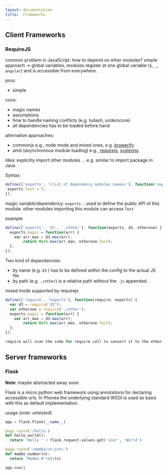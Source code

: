 ```yaml
---
layout: documentation
title:  Frameworks
---
```


## Client Frameworks

### RequireJS

common problem in JavaScript: how to depend on other modules? simple approach -> global variables, modules register at one global variable (`$`, `_`, `angular`) and is accessible from everywhere.

pros:

* simple

cons:

* magic names
* assumptions
* how to handle naming conflicts (e.g. lodash, underscore)
* all dependencies has to be loaded before hand

alternative approaches:

* commonjs e.g., node mode and mixed ones, e.g. [browerify](http://browserify.org)
* amd (asynchronous module loading) e.g., [requirejs](http://requirejs.org/), [systemjs](https://github.com/systemjs/systemjs)

Idea: explicitly import other modules ... e.g. similar to import package in Java

Syntax:

```javascript
define(['exports', '<list of dependency modules names>'], function('exports', '<list of variables holding the dependencies>') {
 exports.Test = 5;
});
```

magic variable/dependency: `exports` .. used to define the public API of this module. other modules importing this module can access `Test`

example

```javascript
define(['exports', 'd3', './other'], function(exports, d3, otherone) {
  exports.magic = function(arr) {
    var arr_max = d3.max(arr);
        return Math.max(arr_max, otherone.Test);
  };
});
```

Two kind of dependencies:

* by name  (e.g. `d3` ) has to be defined within the config to the actual JS file
* by path (e.g. `./other`) is a relative path without the `.js` appended.

mixed mode supported by requirejs

```javascript
define(['require', 'exports'], function(require, exports) {
  var d3 = require('d3');
  var otherone = require('./other');
  exports.magic = function(arr) {
    var arr_max = d3.max(arr);
        return Math.max(arr_max, otherone.Test);
  };
});

require will scan the code for require call to convert it to the other full format.
```


## Server frameworks

### Flask

**Note**: maybe abstracted away soon

Flask is a micro python web framework using annotations for declaring accessible urls. In Phovea the underlying standard WSGI is used as basis with this as default implementation. 

usage (*note: untested*)

```python
app = flask.Flask(__name__)

@app.route('/hello')
def hello_world():
  return 'Hello ' + flask.request.values.get('user', 'World')

@app.route('/mambo/<n:int>')
def mambo_number(n):
  return 'Mambo #'+str(n)

app.run()  
```

